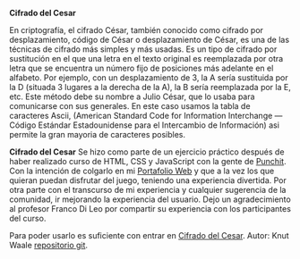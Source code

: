 **Cifrado del Cesar**

En criptografía, el cifrado César, también conocido como cifrado por desplazamiento, código de César o desplazamiento de César, es una de las técnicas de cifrado más simples y más usadas. Es un tipo de cifrado por sustitución en el que una letra en el texto original es reemplazada por otra letra que se encuentra un número fijo de posiciones más adelante en el alfabeto. Por ejemplo, con un desplazamiento de 3, la A sería sustituida por la D (situada 3 lugares a la derecha de la A), la B sería reemplazada por la E, etc. Este método debe su nombre a Julio César, que lo usaba para comunicarse con sus generales. En este caso usamos la tabla de caracteres Ascii, (American Standard Code for Information Interchange —Código Estándar Estadounidense para el Intercambio de Información) asi permite la gran mayoria de caracteres posibles.

**Cifrado del Cesar**
Se hizo como parte de un ejercicio práctico después de haber realizado curso de HTML, CSS y JavaScript con la gente de [Punchit](shop.punchit.com.ar). Con la intención de colgarlo en mi [Portafolio Web](https://kwaale.github.io/PortaFolioWeb/) y que a la vez los que quieran puedan disfrutar del juego, teniendo una experiencia divertida. Por otra parte con el transcurso de mi experiencia y cualquier sugerencia de la comunidad, ir mejorando la experiencia del usuario. Dejo un agradecimiento al profesor Franco Di Leo por compartir su experiencia con los participantes del curso.

Para poder usarlo es suficiente con entrar en [Cifrado del Cesar](https://kwaale.github.io/CifradoCesar/). Autor: Knut Waale [repositorio git](https://kwaale.github.io/CifradoCesar/).

